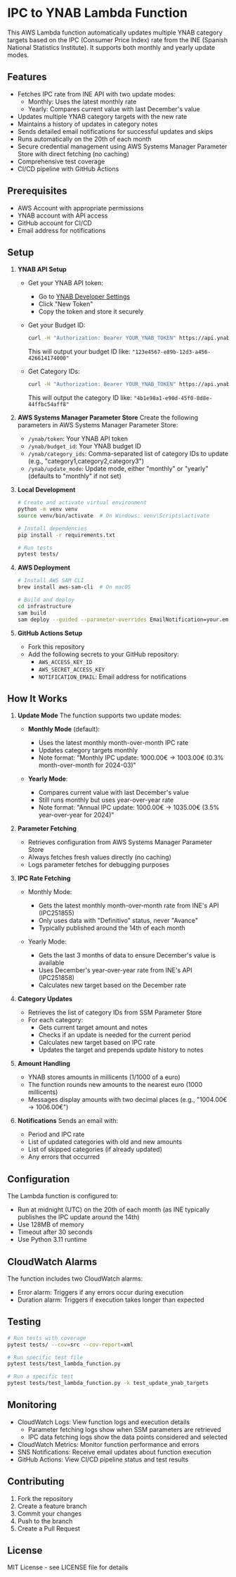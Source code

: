 # IPC to YNAB Lambda Function

This AWS Lambda function automatically updates multiple YNAB category targets based on the IPC (Consumer Price Index) rate from the INE (Spanish National Statistics Institute). It supports both monthly and yearly update modes.

## Features

- Fetches IPC rate from INE API with two update modes:
  - Monthly: Uses the latest monthly rate
  - Yearly: Compares current value with last December's value
- Updates multiple YNAB category targets with the new rate
- Maintains a history of updates in category notes
- Sends detailed email notifications for successful updates and skips
- Runs automatically on the 20th of each month
- Secure credential management using AWS Systems Manager Parameter Store with direct fetching (no caching)
- Comprehensive test coverage
- CI/CD pipeline with GitHub Actions

## Prerequisites

- AWS Account with appropriate permissions
- YNAB account with API access
- GitHub account for CI/CD
- Email address for notifications

## Setup

1. **YNAB API Setup**
   - Get your YNAB API token:
     - Go to [YNAB Developer Settings](https://app.ynab.com/settings/developer)
     - Click "New Token"
     - Copy the token and store it securely
   
   - Get your Budget ID:
     ```bash
     curl -H "Authorization: Bearer YOUR_YNAB_TOKEN" https://api.ynab.com/v1/budgets | jq '.data.budgets[] | select(.name=="YOUR_BUDGET_NAME") | .id'
     ```
     This will output your budget ID like: `"123e4567-e89b-12d3-a456-426614174000"`
   
   - Get Category IDs:
     ```bash
     curl -H "Authorization: Bearer YOUR_YNAB_TOKEN" https://api.ynab.com/v1/budgets/YOUR_BUDGET_ID/categories | jq '.data.category_groups[].categories[] | select(.name=="YOUR_CATEGORY_NAME") | .id'
     ```
     This will output the category ID like: `"4b1e98a1-e90d-45f0-8d8e-44ffbc54aff8"`

2. **AWS Systems Manager Parameter Store**
   Create the following parameters in AWS Systems Manager Parameter Store:
   - `/ynab/token`: Your YNAB API token
   - `/ynab/budget_id`: Your YNAB budget ID
   - `/ynab/category_ids`: Comma-separated list of category IDs to update (e.g., "category1,category2,category3")
   - `/ynab/update_mode`: Update mode, either "monthly" or "yearly" (defaults to "monthly" if not set)

3. **Local Development**
   ```bash
   # Create and activate virtual environment
   python -m venv venv
   source venv/bin/activate  # On Windows: venv\Scripts\activate

   # Install dependencies
   pip install -r requirements.txt

   # Run tests
   pytest tests/
   ```

4. **AWS Deployment**
   ```bash
   # Install AWS SAM CLI
   brew install aws-sam-cli  # On macOS

   # Build and deploy
   cd infrastructure
   sam build
   sam deploy --guided --parameter-overrides EmailNotification=your.email@example.com
   ```

5. **GitHub Actions Setup**
   - Fork this repository
   - Add the following secrets to your GitHub repository:
     - `AWS_ACCESS_KEY_ID`
     - `AWS_SECRET_ACCESS_KEY`
     - `NOTIFICATION_EMAIL`: Email address for notifications

## How It Works

1. **Update Mode**
   The function supports two update modes:
   - **Monthly Mode** (default):
     - Uses the latest monthly month-over-month IPC rate
     - Updates category targets monthly
     - Note format: "Monthly IPC update: 1000.00€ → 1003.00€ (0.3% month-over-month for 2024-03)"
   
   - **Yearly Mode**:
     - Compares current value with last December's value
     - Still runs monthly but uses year-over-year rate
     - Note format: "Annual IPC update: 1000.00€ → 1035.00€ (3.5% year-over-year for 2024)"

2. **Parameter Fetching**
   - Retrieves configuration from AWS Systems Manager Parameter Store
   - Always fetches fresh values directly (no caching)
   - Logs parameter fetches for debugging purposes

3. **IPC Rate Fetching**
   - Monthly Mode:
     - Gets the latest monthly month-over-month rate from INE's API (IPC251855)
     - Only uses data with "Definitivo" status, never "Avance"
     - Typically published around the 14th of each month
   
   - Yearly Mode:
     - Gets the last 3 months of data to ensure December's value is available
     - Uses December's year-over-year rate from INE's API (IPC251858)
     - Calculates new target based on the December rate

4. **Category Updates**
   - Retrieves the list of category IDs from SSM Parameter Store
   - For each category:
     - Gets current target amount and notes
     - Checks if an update is needed for the current period
     - Calculates new target based on IPC rate
     - Updates the target and prepends update history to notes

5. **Amount Handling**
   - YNAB stores amounts in millicents (1/1000 of a euro)
   - The function rounds new amounts to the nearest euro (1000 millicents)
   - Messages display amounts with two decimal places (e.g., "1004.00€ -> 1006.00€")

6. **Notifications**
   Sends an email with:
   - Period and IPC rate
   - List of updated categories with old and new amounts
   - List of skipped categories (if already updated)
   - Any errors that occurred

## Configuration

The Lambda function is configured to:
- Run at midnight (UTC) on the 20th of each month (as INE typically publishes the IPC update around the 14th)
- Use 128MB of memory
- Timeout after 30 seconds
- Use Python 3.11 runtime

## CloudWatch Alarms

The function includes two CloudWatch alarms:
- Error alarm: Triggers if any errors occur during execution
- Duration alarm: Triggers if execution takes longer than expected

## Testing

```bash
# Run tests with coverage
pytest tests/ --cov=src --cov-report=xml

# Run specific test file
pytest tests/test_lambda_function.py

# Run a specific test
pytest tests/test_lambda_function.py -k test_update_ynab_targets
```

## Monitoring

- CloudWatch Logs: View function logs and execution details
  - Parameter fetching logs show when SSM parameters are retrieved
  - IPC data fetching logs show the data points considered and selected
- CloudWatch Metrics: Monitor function performance and errors
- SNS Notifications: Receive email updates about function execution
- GitHub Actions: View CI/CD pipeline status and test results

## Contributing

1. Fork the repository
2. Create a feature branch
3. Commit your changes
4. Push to the branch
5. Create a Pull Request

## License

MIT License - see LICENSE file for details